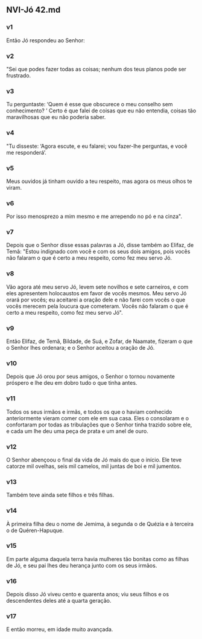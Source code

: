 ## NVI-Jó 42.md
### v1
 Então Jó respondeu ao Senhor:
### v2
 "Sei que podes fazer todas as coisas; nenhum dos teus planos pode ser frustrado.
### v3
 Tu perguntaste: ‘Quem é esse que obscurece o meu conselho sem conhecimento? ’ Certo é que falei de coisas que eu não entendia, coisas tão maravilhosas que eu não poderia saber.
### v4
 "Tu disseste: ‘Agora escute, e eu falarei; vou fazer-lhe perguntas, e você me responderá’.
### v5
 Meus ouvidos já tinham ouvido a teu respeito, mas agora os meus olhos te viram.
### v6
 Por isso menosprezo a mim mesmo e me arrependo no pó e na cinza".
### v7
 Depois que o Senhor disse essas palavras a Jó, disse também ao Elifaz, de Temã: "Estou indignado com você e com os seus dois amigos, pois vocês não falaram o que é certo a meu respeito, como fez meu servo Jó.
### v8
 Vão agora até meu servo Jó, levem sete novilhos e sete carneiros, e com eles apresentem holocaustos em favor de vocês mesmos. Meu servo Jó orará por vocês; eu aceitarei a oração dele e não farei com vocês o que vocês merecem pela loucura que cometeram. Vocês não falaram o que é certo a meu respeito, como fez meu servo Jó".
### v9
 Então Elifaz, de Temã, Bildade, de Suá, e Zofar, de Naamate, fizeram o que o Senhor lhes ordenara; e o Senhor aceitou a oração de Jó.
### v10
 Depois que Jó orou por seus amigos, o Senhor o tornou novamente próspero e lhe deu em dobro tudo o que tinha antes.
### v11
 Todos os seus irmãos e irmãs, e todos os que o haviam conhecido anteriormente vieram comer com ele em sua casa. Eles o consolaram e o confortaram por todas as tribulações que o Senhor tinha trazido sobre ele, e cada um lhe deu uma peça de prata e um anel de ouro.
### v12
 O Senhor abençoou o final da vida de Jó mais do que o início. Ele teve catorze mil ovelhas, seis mil camelos, mil juntas de boi e mil jumentos.
### v13
 Também teve ainda sete filhos e três filhas.
### v14
 À primeira filha deu o nome de Jemima, à segunda o de Quézia e à terceira o de Quéren-Hapuque.
### v15
 Em parte alguma daquela terra havia mulheres tão bonitas como as filhas de Jó, e seu pai lhes deu herança junto com os seus irmãos.
### v16
 Depois disso Jó viveu cento e quarenta anos; viu seus filhos e os descendentes deles até a quarta geração.
### v17
 E então morreu, em idade muito avançada.
